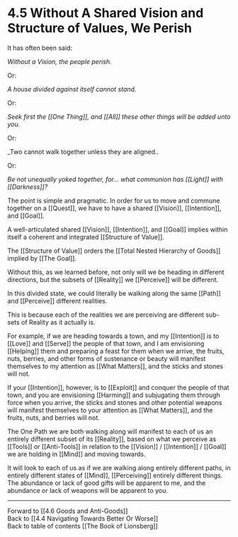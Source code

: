 # 4.5 Without A Shared Vision and Structure of Values, We Perish
It has often been said: 

_Without a Vision, the people perish._

Or:

_A house divided against itself cannot stand._   

Or: 

_Seek first the [[One Thing]], and [[All]] these other things will be added unto you._     

Or: 

_Two cannot walk together unless they are aligned..  

Or: 

_Be not unequally yoked together, for… what communion has [[Light]] with [[Darkness]]?_  

The point is simple and pragmatic. In order for us to move and commune together on a [[Quest]], we have to have a shared [[Vision]], [[Intention]], and [[Goal]]. 

A well-articulated shared [[Vision]], [[Intention]], and [[Goal]] implies within itself a coherent and integrated [[Structure of Value]].   

The [[Structure of Value]] orders the [[Total Nested Hierarchy of Goods]] implied by [[The Goal]]. 

Without this, as we learned before, not only will we be heading in different directions, but the subsets of [[Reality]] we [[Perceive]] will be different. 

In this divided state, we could literally be walking along the same [[Path]] and [[Perceive]] different realities.

This is because each of the realities we are perceiving are different sub-sets of Reality as it actually is. 

For example, if we are heading towards a town, and my [[Intention]] is to [[Love]] and [[Serve]] the people of that town, and I am envisioning [[Helping]] them and preparing a feast for them when we arrive, the fruits, nuts, berries, and other forms of sustenance or beauty will manifest themselves to my attention as [[What Matters]], and the sticks and stones will not. 

If your [[Intention]], however, is to [[Exploit]] and conquer the people of that town, and you are envisioning [[Harming]] and subjugating them through force when you arrive, the sticks and stones and other potential weapons will manifest themselves to your attention as [[What Matters]], and the fruits, nuts, and berries will not. 

The One Path we are both walking along will manifest to each of us an entirely different subset of its [[Reality]], based on what we perceive as [[Tools]] or [[Anti-Tools]] in relation to the [[Vision]] / [[Intention]] / [[Goal]] we are holding in [[Mind]] and moving towards. 

It will look to each of us as if we are walking along entirely different paths, in entirely different states of [[Mind]], [[Perceiving]] entirely different things. The abundance or lack of good gifts will be apparent to me, and the abundance or lack of weapons will be apparent to you. 

___

Forward to [[4.6 Goods and Anti-Goods]]  
Back to [[4.4 Navigating Towards Better Or Worse]]  
Back to table of contents [[The Book of Lionsberg]]  
